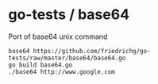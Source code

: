 go-tests / base64
========

Port of base64 unix command

	base64 https://github.com/friedrichg/go-tests/raw/master/base64/base64.go
	go build base64.go
	./base64 http://www.google.com
